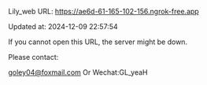 Lily_web URL: https://ae6d-61-165-102-156.ngrok-free.app

Updated at: 2024-12-09 22:57:54

If you cannot open this URL, the server might be down.

Please contact: 

goley04@foxmail.com Or Wechat:GL_yeaH